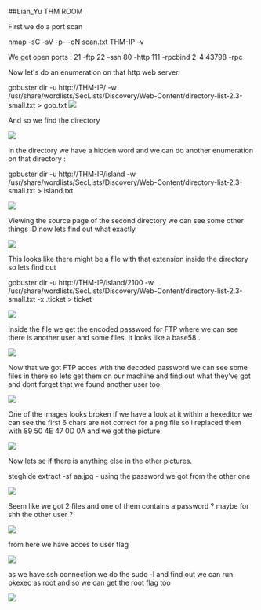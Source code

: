 ##Lian_Yu THM ROOM




First we do a port scan 

nmap -sC -sV -p- -oN scan.txt THM-IP -v

We get open ports :
21			-ftp
22			-ssh
80			-http
111			-rpcbind 2-4
43798  			-rpc

Now let's do an enumeration on that http web server.

gobuster dir -u http://THM-IP/ -w /usr/share/wordlists/SecLists/Discovery/Web-Content/directory-list-2.3-small.txt > gob.txt
<img src= "https://raw.githubusercontent.com/katanush/katanush.github.io/main/images/lianyu/gob1.png">


And so we find the directory

<img src= "https://github.com/katanush/katanush.github.io/blob/main/images/lianyu/first2.png?raw=true">

In the directory we have a hidden word and we can do another enumeration on that directory :

gobuster dir -u http://THM-IP/island -w /usr/share/wordlists/SecLists/Discovery/Web-Content/directory-list-2.3-small.txt > island.txt

<img src= "https://github.com/katanush/katanush.github.io/blob/main/images/lianyu/smald.png?raw=true">


Viewing the source page of the second directory we can see some other things :D now lets find out what exactly

<img src= "https://github.com/katanush/katanush.github.io/blob/main/images/lianyu/second.png?raw=true">

This looks like there might be a file with that extension inside the directory so lets find out

gobuster dir -u http://THM-IP/island/2100 -w /usr/share/wordlists/SecLists/Discovery/Web-Content/directory-list-2.3-small.txt -x .ticket > ticket

<img src= "https://github.com/katanush/katanush.github.io/blob/c47b821b11f4e304e7d722ad51aee3f2bdf6f6f5/images/lianyu/tick.png?raw=true">


Inside the file we get the encoded password for FTP where we can see there is another user and some files. It looks like a base58 .

<img src= "https://raw.githubusercontent.com/katanush/katanush.github.io/4d89803ef4f7e39b26c6f591a1890198f62cc65b/images/lianyu/3rd.png">

Now that we got FTP acces with the decoded password we can see some files in there so lets get them on our machine and find out what they've got and dont forget that we found another user too.

<img src="https://github.com/katanush/katanush.github.io/blob/main/images/lianyu/ftp-con.png?raw=true">


One of the images looks broken if we have a look at it within a hexeditor we can see the first 6 chars are not correct for a png file so i replaced them with 89 50 4E 47 0D 0A and we got the picture:

<img src= "https://github.com/katanush/katanush.github.io/blob/main/images/lianyu/pas1.png?raw=true">

Now lets se if there is anything else in the other pictures. 

steghide extract -sf aa.jpg     - using the password we got from the other one 

<img src= "https://raw.githubusercontent.com/katanush/katanush.github.io/main/images/lianyu/steg.png">

Seem like we got 2 files and one of them contains a password ? maybe for shh the other user ? 

<img src= "https://raw.githubusercontent.com/katanush/katanush.github.io/main/images/lianyu/ssh.png">

from here we have acces to user flag 

<img src= "https://raw.githubusercontent.com/katanush/katanush.github.io/main/images/lianyu/userflag.png">

as we have ssh connection we do the sudo -l and find out we can run pkexec as root and so we can get the root flag too

<img src= "https://raw.githubusercontent.com/katanush/katanush.github.io/main/images/lianyu/privesc.png">




